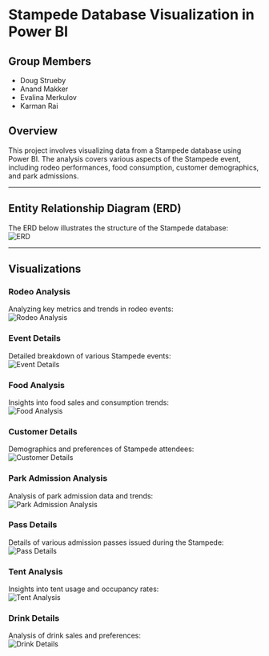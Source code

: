 # Stampede Database Visualization in Power BI  

## Group Members  
- Doug Strueby  
- Anand Makker  
- Evalina Merkulov  
- Karman Rai  

## Overview  
This project involves visualizing data from a Stampede database using Power BI. The analysis covers various aspects of the Stampede event, including rodeo performances, food consumption, customer demographics, and park admissions.  

---

## Entity Relationship Diagram (ERD)  
The ERD below illustrates the structure of the Stampede database:  
![ERD](https://github.com/user-attachments/assets/36db7393-dcd2-4d28-a5fb-8aa5f1f3453b)  

---

## Visualizations  

### Rodeo Analysis  
Analyzing key metrics and trends in rodeo events:  
![Rodeo Analysis](https://github.com/user-attachments/assets/ad3c2979-873f-4e53-ab13-2b0a618207ef)  

### Event Details  
Detailed breakdown of various Stampede events:  
![Event Details](https://github.com/user-attachments/assets/d9adc937-85c2-45b4-9ee9-46d91c5461f0)  

### Food Analysis  
Insights into food sales and consumption trends:  
![Food Analysis](https://github.com/user-attachments/assets/d1387243-e629-43f4-b383-47e44ff80be6)  

### Customer Details  
Demographics and preferences of Stampede attendees:  
![Customer Details](https://github.com/user-attachments/assets/d74e3759-2cec-424b-bc1f-bfa8f24d22b0)  

### Park Admission Analysis  
Analysis of park admission data and trends:  
![Park Admission Analysis](https://github.com/user-attachments/assets/cea476d7-5060-4edf-b03d-3a94f838d954)  

### Pass Details  
Details of various admission passes issued during the Stampede:  
![Pass Details](https://github.com/user-attachments/assets/82d23c86-2b9c-4e01-a82c-ca68589d88a7)  

### Tent Analysis  
Insights into tent usage and occupancy rates:  
![Tent Analysis](https://github.com/user-attachments/assets/9924d953-cb7e-4982-9401-6d09ddcafc55)  

### Drink Details  
Analysis of drink sales and preferences:  
![Drink Details](https://github.com/user-attachments/assets/f8cbf5c8-1c08-476d-92ce-e43bb54c3af4)  
